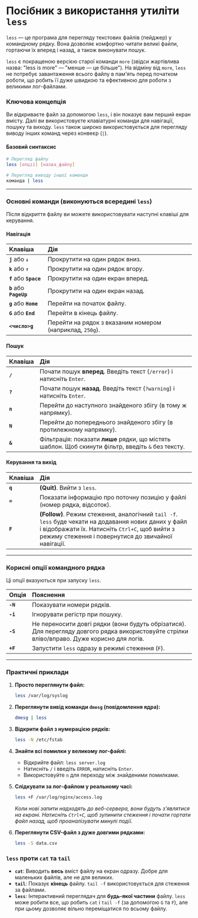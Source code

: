 # Посібник з використання утиліти `less`

`less` — це програма для перегляду текстових файлів (пейджер) у командному рядку. Вона дозволяє комфортно читати великі файли, гортаючи їх вперед і назад, а також виконувати пошук.

`less` є покращеною версією старої команди `more` (звідси жартівлива назва: "less is more" — "менше — це більше"). На відміну від `more`, `less` не потребує завантаження всього файлу в пам'ять перед початком роботи, що робить її дуже швидкою та ефективною для роботи з великими лог-файлами.

### **Ключова концепція**

Ви відкриваєте файл за допомогою `less`, і він показує вам перший екран вмісту. Далі ви використовуєте клавіатурні команди для навігації, пошуку та виходу. `less` також широко використовується для перегляду виводу інших команд через конвеєр (`|`).

#### **Базовий синтаксис**

```bash
# Перегляд файлу
less [опції] [назва_файлу]

# Перегляд виводу іншої команди
команда | less
```

---

### **Основні команди (виконуються всередині `less`)**

Після відкриття файлу ви можете використовувати наступні клавіші для керування.

#### **Навігація**

| Клавіша | Дія |
| :--- | :--- |
| **`j`** або **`↓`** | Прокрутити на один рядок вниз. |
| **`k`** або **`↑`** | Прокрутити на один рядок вгору. |
| **`f`** або **`Space`** | Прокрутити на один екран вперед. |
| **`b`** або **`PageUp`** | Прокрутити на один екран назад. |
| **`g`** або **`Home`** | Перейти на початок файлу. |
| **`G`** або **`End`** | Перейти в кінець файлу. |
| **`<число>g`** | Перейти на рядок з вказаним номером (наприклад, `250g`). |

#### **Пошук**

| Клавіша | Дія |
| :--- | :--- |
| **`/`** | Почати пошук **вперед**. Введіть текст (`/error`) і натисніть `Enter`. |
| **`?`** | Почати пошук **назад**. Введіть текст (`?warning`) і натисніть `Enter`. |
| **`n`** | Перейти до наступного знайденого збігу (в тому ж напрямку). |
| **`N`** | Перейти до попереднього знайденого збігу (в протилежному напрямку). |
| **`&`** | Фільтрація: показати **лише** рядки, що містять шаблон. Щоб скинути фільтр, введіть `&` без тексту. |

#### **Керування та вихід**

| Клавіша | Дія |
| :--- | :--- |
| **`q`** | **(Quit)**. Вийти з `less`. |
| **`=`** | Показати інформацію про поточну позицію у файлі (номер рядка, відсоток). |
| **`F`** | **(Follow)**. Режим стеження, аналогічний `tail -f`. `less` буде чекати на додавання нових даних у файл і відображати їх. Натисніть `Ctrl+C`, щоб вийти з режиму стеження і повернутися до звичайної навігації. |

---

### **Корисні опції командного рядка**

Ці опції вказуються при запуску `less`.

| Опція | Пояснення |
| :--- | :--- |
| **`-N`** | Показувати номери рядків. |
| **`-i`** | Ігнорувати регістр при пошуку. |
| **`-S`** | Не переносити довгі рядки (вони будуть обрізатися). Для перегляду довгого рядка використовуйте стрілки вліво/вправо. Дуже корисно для логів. |
| **`+F`** | Запустити `less` одразу в режимі стеження (`F`). |

---

### **Практичні приклади**

1.  **Просто переглянути файл:**
    ```bash
    less /var/log/syslog
    ```

2.  **Переглянути вивід команди `dmesg` (повідомлення ядра):**
    ```bash
    dmesg | less
    ```

3.  **Відкрити файл з нумерацією рядків:**
    ```bash
    less -N /etc/fstab
    ```

4.  **Знайти всі помилки у великому лог-файлі:**
    *   Відкрийте файл: `less server.log`
    *   Натисніть `/` і введіть `ERROR`, натисніть `Enter`.
    *   Використовуйте `n` для переходу між знайденими помилками.

5.  **Слідкувати за лог-файлом у реальному часі:**
    ```bash
    less +F /var/log/nginx/access.log
    ```
    *Коли нові запити надходять до веб-сервера, вони будуть з'являтися на екрані. Натисніть `Ctrl+C`, щоб зупинити стеження і почати гортати файл назад, щоб проаналізувати минулі події.* 

6.  **Переглянути CSV-файл з дуже довгими рядками:**
    ```bash
    less -S data.csv
    ```

### **`less` проти `cat` та `tail`**

*   **`cat`**: Виводить **весь** вміст файлу на екран одразу. Добре для маленьких файлів, але не для великих.
*   **`tail`**: Показує **кінець** файлу. `tail -f` використовується для стеження за файлами.
*   **`less`**: Інтерактивний переглядач для **будь-якої частини** файлу. `less` може робити все, що робить `cat` і `tail -f` (за допомогою `G` та `F`), але при цьому дозволяє вільно переміщатися по всьому файлу.
